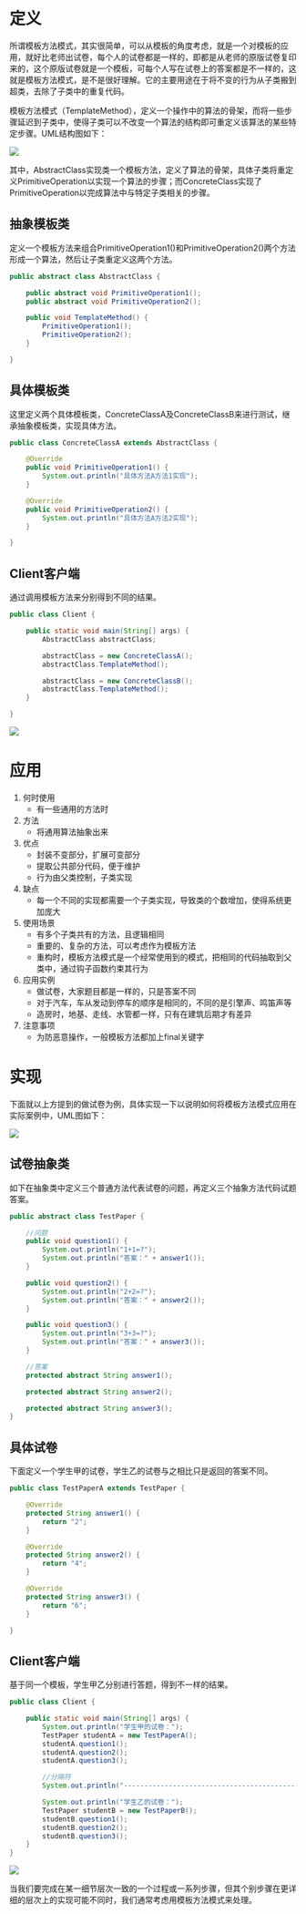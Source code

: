 # 定义

所谓模板方法模式，其实很简单，可以从模板的角度考虑，就是一个对模板的应用，就好比老师出试卷，每个人的试卷都是一样的，即都是从老师的原版试卷复印来的，这个原版试卷就是一个模板，可每个人写在试卷上的答案都是不一样的，这就是模板方法模式，是不是很好理解。它的主要用途在于将不变的行为从子类搬到超类，去除了子类中的重复代码。

模板方法模式（TemplateMethod），定义一个操作中的算法的骨架，而将一些步骤延迟到子类中，使得子类可以不改变一个算法的结构即可重定义该算法的某些特定步骤。UML结构图如下：

![](images/Snipaste_2020-10-25_20-47-06.png)

其中，AbstractClass实现类一个模板方法，定义了算法的骨架，具体子类将重定义PrimitiveOperation以实现一个算法的步骤；而ConcreteClass实现了PrimitiveOperation以完成算法中与特定子类相关的步骤。

## 抽象模板类

定义一个模板方法来组合PrimitiveOperation1()和PrimitiveOperation2()两个方法形成一个算法，然后让子类重定义这两个方法。

```java
public abstract class AbstractClass {

    public abstract void PrimitiveOperation1();
    public abstract void PrimitiveOperation2();

    public void TemplateMethod() {
        PrimitiveOperation1();
        PrimitiveOperation2();
    }

}
```

## 具体模板类

这里定义两个具体模板类，ConcreteClassA及ConcreteClassB来进行测试，继承抽象模板类，实现具体方法。

```java
public class ConcreteClassA extends AbstractClass {

    @Override
    public void PrimitiveOperation1() {
        System.out.println("具体方法A方法1实现");
    }

    @Override
    public void PrimitiveOperation2() {
        System.out.println("具体方法A方法2实现");
    }

}
```

## Client客户端

通过调用模板方法来分别得到不同的结果。

```java
public class Client {

    public static void main(String[] args) {
        AbstractClass abstractClass;

        abstractClass = new ConcreteClassA();
        abstractClass.TemplateMethod();

        abstractClass = new ConcreteClassB();
        abstractClass.TemplateMethod();
    }

}
```

![](images/Snipaste_2020-10-25_20-49-39.png)

# 应用

1. 何时使用
   - 有一些通用的方法时
2. 方法
   - 将通用算法抽象出来
3. 优点
   - 封装不变部分，扩展可变部分
   - 提取公共部分代码，便于维护
   - 行为由父类控制，子类实现
4. 缺点
   - 每一个不同的实现都需要一个子类实现，导致类的个数增加，使得系统更加庞大
5. 使用场景
   - 有多个子类共有的方法，且逻辑相同
   - 重要的、复杂的方法，可以考虑作为模板方法
   - 重构时，模板方法模式是一个经常使用到的模式，把相同的代码抽取到父类中，通过钩子函数约束其行为
6. 应用实例
   - 做试卷，大家题目都是一样的，只是答案不同
   - 对于汽车，车从发动到停车的顺序是相同的，不同的是引擎声、鸣笛声等
   - 造房时，地基、走线、水管都一样，只有在建筑后期才有差异
7. 注意事项
   - 为防恶意操作，一般模板方法都加上final关键字

# 实现

下面就以上方提到的做试卷为例，具体实现一下以说明如何将模板方法模式应用在实际案例中，UML图如下：

![](images/Snipaste_2020-10-25_20-57-26.png)

## 试卷抽象类

如下在抽象类中定义三个普通方法代表试卷的问题，再定义三个抽象方法代码试题答案。

```java
public abstract class TestPaper {

    //问题
    public void question1() {
        System.out.println("1+1=?");
        System.out.println("答案：" + answer1());
    }

    public void question2() {
        System.out.println("2+2=?");
        System.out.println("答案：" + answer2());
    }

    public void question3() {
        System.out.println("3+3=?");
        System.out.println("答案：" + answer3());
    }

    //答案
    protected abstract String answer1();

    protected abstract String answer2();

    protected abstract String answer3();
}
```

## 具体试卷

下面定义一个学生甲的试卷，学生乙的试卷与之相比只是返回的答案不同。

```java
public class TestPaperA extends TestPaper {

    @Override
    protected String answer1() {
        return "2";
    }

    @Override
    protected String answer2() {
        return "4";
    }

    @Override
    protected String answer3() {
        return "6";
    }

}
```

## Client客户端

基于同一个模板，学生甲乙分别进行答题，得到不一样的结果。

```java
public class Client {

    public static void main(String[] args) {
        System.out.println("学生甲的试卷：");
        TestPaper studentA = new TestPaperA();
        studentA.question1();
        studentA.question2();
        studentA.question3();

        //分隔符
        System.out.println("------------------------------------------------");

        System.out.println("学生乙的试卷：");
        TestPaper studentB = new TestPaperB();
        studentB.question1();
        studentB.question2();
        studentB.question3();
    }
}
```

![](images/Snipaste_2020-10-25_20-58-57.png)

当我们要完成在某一细节层次一致的一个过程或一系列步骤，但其个别步骤在更详细的层次上的实现可能不同时，我们通常考虑用模板方法模式来处理。